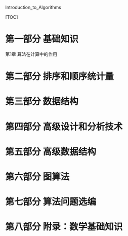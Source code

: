







Introduction_to_Algorithms



[TOC]







# 第一部分 基础知识

第1章 算法在计算中的作用





# 第二部分 排序和顺序统计量





# 第三部分 数据结构







# 第四部分 高级设计和分析技术








# 第五部分 高级数据结构







# 第六部分 图算法





# 第七部分 算法问题选编







# 第八部分 附录：数学基础知识









